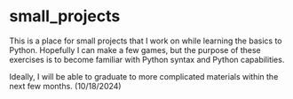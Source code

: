 # small_projects

This is a place for small projects that I work on while learning the basics to Python. Hopefully I can make a few games, but the purpose of these exercises is to become familiar with Python syntax and Python capabilities. 

Ideally, I will be able to graduate to more complicated materials within the next few months. (10/18/2024)
